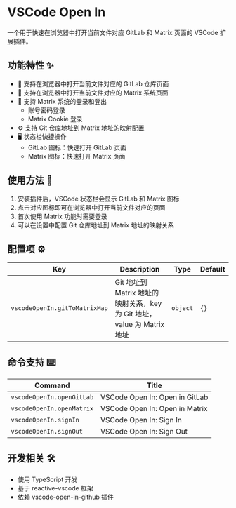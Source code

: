 # VSCode Open In

一个用于快速在浏览器中打开当前文件对应 GitLab 和 Matrix 页面的 VSCode 扩展插件。

## 功能特性 ✨

- 🔗 支持在浏览器中打开当前文件对应的 GitLab 仓库页面
- 🔗 支持在浏览器中打开当前文件对应的 Matrix 系统页面
- 🔐 支持 Matrix 系统的登录和登出
  - 账号密码登录
  - Matrix Cookie 登录
- ⚙️ 支持 Git 仓库地址到 Matrix 地址的映射配置
- 🖥️ 状态栏快捷操作
  - GitLab 图标：快速打开 GitLab 页面
  - Matrix 图标：快速打开 Matrix 页面

## 使用方法 🚀

1. 安装插件后，VSCode 状态栏会显示 GitLab 和 Matrix 图标
2. 点击对应图标即可在浏览器中打开当前文件对应的页面
3. 首次使用 Matrix 功能时需要登录
4. 可以在设置中配置 Git 仓库地址到 Matrix 地址的映射关系

## 配置项 ⚙️

<!-- configs -->

| Key                           | Description                                           | Type     | Default |
| ----------------------------- | ----------------------------------------------------- | -------- | ------- |
| `vscodeOpenIn.gitToMatrixMap` | Git 地址到 Matrix 地址的映射关系，key 为 Git 地址，value 为 Matrix 地址 | `object` | `{}`    |

<!-- configs -->

## 命令支持 ⌨️

<!-- commands -->

| Command                   | Title                          |
| ------------------------- | ------------------------------ |
| `vscodeOpenIn.openGitLab` | VSCode Open In: Open in GitLab |
| `vscodeOpenIn.openMatrix` | VSCode Open In: Open in Matrix |
| `vscodeOpenIn.signIn`     | VSCode Open In: Sign In        |
| `vscodeOpenIn.signOut`    | VSCode Open In: Sign Out       |

<!-- commands -->

## 开发相关 🛠️

- 使用 TypeScript 开发
- 基于 reactive-vscode 框架
- 依赖 vscode-open-in-github 插件
